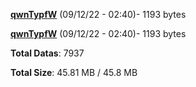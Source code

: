 [**qwnTypfW**](/data/qwnTypfW.txt) (09/12/22 - 02:40)- 1193 bytes

[**qwnTypfW**](/data/qwnTypfW.txt) (09/12/22 - 02:40)- 1193 bytes

**Total Datas**: 7937

**Total Size**: 45.81 MB / 45.8 MB